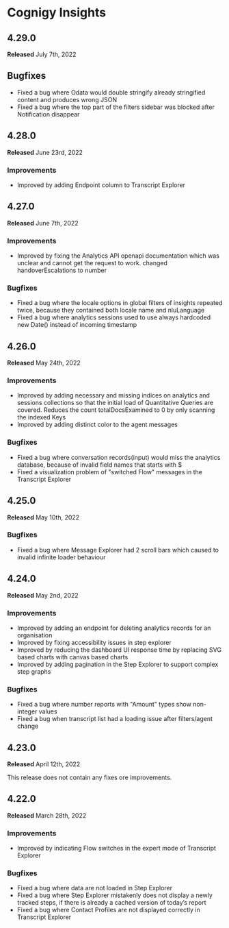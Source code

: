 # Cognigy Insights

## 4.29.0

**Released** July 7th, 2022

## Bugfixes

- Fixed a bug where Odata would double stringify already stringified content and produces wrong JSON
- Fixed a bug where the top part of the filters sidebar was blocked after Notification disappear

## 4.28.0

**Released** June 23rd, 2022

### Improvements

- Improved by adding Endpoint column to Transcript Explorer

## 4.27.0

**Released** June 7th, 2022

### Improvements

- Improved by fixing the Analytics API openapi documentation which was unclear and cannot get the request to work. changed handoverEscalations to number

### Bugfixes

- Fixed a bug where the locale options in global filters of insights repeated twice, because they contained both locale name and nluLanguage
- Fixed a bug where analytics sessions used to use always hardcoded new Date() instead of incoming timestamp

## 4.26.0

**Released** May 24th, 2022

### Improvements

- Improved by adding necessary and missing indices on analytics and sessions collections so that the initial load of Quantitative Queries are covered. Reduces the count totalDocsExamined to 0 by only scanning the indexed Keys
- Improved by adding distinct color to the agent messages

### Bugfixes

- Fixed a bug where conversation records(input) would miss the analytics database, because of invalid field names that starts with $
- Fixed a visualization problem of "switched Flow" messages in the Transcript Explorer

## 4.25.0

**Released** May 10th, 2022

### Bugfixes

- Fixed a bug where Message Explorer had 2 scroll bars which caused to invalid infinite loader behaviour

## 4.24.0

**Released** May 2nd, 2022

### Improvements

- Improved by adding an endpoint for deleting analytics records for an organisation
- Improved by fixing accessibility issues in step explorer
- Improved by reducing the dashboard UI response time by replacing SVG based charts with canvas based charts
- Improved by adding pagination in the Step Explorer to support complex step graphs

### Bugfixes

- Fixed a bug where number reports with "Amount" types show non-integer values
- Fixed a bug when transcript list had a loading issue after filters/agent change

## 4.23.0

**Released** April 12th, 2022

This release does not contain any fixes ore improvements.

## 4.22.0

**Released** March 28th, 2022

### Improvements

- Improved by indicating Flow switches in the expert mode of Transcript Explorer

### Bugfixes

- Fixed a bug where data are not loaded in Step Explorer
- Fixed a bug where Step Explorer mistakenly does not display a newly tracked steps, if there is already a cached version of today’s report
- Fixed a bug where Contact Profiles are not displayed correctly in Transcript Explorer
